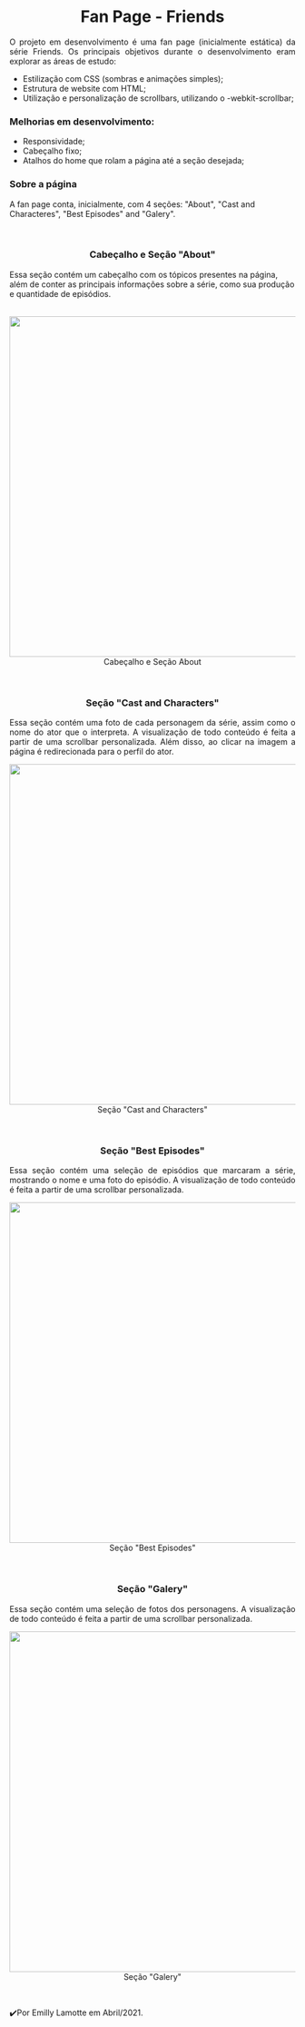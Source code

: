 <h1 align="center">Fan Page - Friends</h1> 
<p align="justify">
O projeto em desenvolvimento é uma fan page (inicialmente estática) da série Friends. Os principais objetivos durante o desenvolvimento eram explorar as áreas de estudo:<br>
  
 - Estilização com CSS (sombras e animações simples);
 - Estrutura de website com HTML;
 - Utilização e personalização de scrollbars, utilizando o -webkit-scrollbar;
 
  <h3>Melhorias em desenvolvimento:</h3>
 
 - Responsividade;
 - Cabeçalho fixo;
 - Atalhos do home que rolam a página até a seção desejada;
 
 <h3> Sobre a página</h3>
 A fan page conta, inicialmente, com 4 seções: "About", "Cast and Characteres", "Best Episodes" and "Galery".<br>
 </p>
 <br>
 <h3 align="center">Cabeçalho e Seção "About"</h3> 
 Essa seção contém um cabeçalho com os tópicos presentes na página, além de conter as principais informações sobre a série, como sua produção e quantidade de episódios.<br>
<br>
<p align="center"> 
 
<img src="https://user-images.githubusercontent.com/79487290/114640660-f5f65d80-9ca6-11eb-8c03-f1f02d7f5f6c.PNG" width="600"/>
 <br>Cabeçalho e Seção About
  </p>
  <br>
<h3 align="center">Seção "Cast and Characters"</h3> 
<p align="justify">
Essa seção contém uma foto de cada personagem da série, assim como o nome do ator que o interpreta. A visualização de todo conteúdo é feita a partir de uma scrollbar personalizada. Além disso, ao clicar na imagem a página é redirecionada para o perfil do ator.<br>
</p>
<p align="center"> 
  <img src="https://user-images.githubusercontent.com/79487290/114640903-6604e380-9ca7-11eb-8251-8da3a1fd4571.PNG" width="600"/>
<br>Seção "Cast and Characters"
</p>
<br>

<h3 align="center">Seção "Best Episodes"</h3> 
<p align="justify">
Essa seção contém uma seleção de episódios que marcaram a série, mostrando o nome e uma foto do episódio. A visualização de todo conteúdo é feita a partir de uma scrollbar personalizada.<br>
</p>
<p align="center"> 
  <img src="https://user-images.githubusercontent.com/79487290/114641153-f3e0ce80-9ca7-11eb-9456-86e2c813cd83.PNG" width="600"/>
<br>Seção "Best Episodes"
</p>
<br>

<h3 align="center">Seção "Galery"</h3> 
<p align="justify">
Essa seção contém uma seleção de fotos dos personagens. A visualização de todo conteúdo é feita a partir de uma scrollbar personalizada.<br>
</p>
<p align="center"> 
  <img src="https://user-images.githubusercontent.com/79487290/114641375-6356be00-9ca8-11eb-984a-a8aa27d61dfc.PNG" width="600"/>
<br>Seção "Galery"
</p>
</p>
<br>

  
 
 ✔️Por Emilly Lamotte em Abril/2021.

 
 

